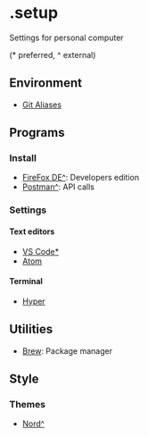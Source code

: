 # .setup
Settings for personal computer

(\* preferred, \^ external)

## Environment
- [Git Aliases](https://github.com/SeanMcP/.setup/blob/master/git.md)
## Programs
### Install
- [FireFox DE^](https://www.mozilla.org/en-US/firefox/developer/): Developers edition
- [Postman^](https://www.getpostman.com/): API calls

### Settings
#### Text editors
- [VS Code*](https://github.com/SeanMcP/.setup/blob/master/vs-code.md)
- [Atom](https://github.com/SeanMcP/.setup/blob/master/atom.md)

#### Terminal
- [Hyper](https://github.com/SeanMcP/.setup/blob/master/hyper.md)

## Utilities
- [Brew](https://github.com/SeanMcP/.setup/blob/master/brew.md): Package manager

## Style
### Themes
- [Nord^](https://github.com/arcticicestudio/nord)
